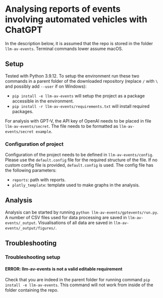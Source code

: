 # Analysing reports of events involving automated vehicles with ChatGPT

In the description below, it is assumed that the repo is stored in the folder `llm-av-events`. Terminal commands lower assume macOS.

## Setup
Tested with Python 3.9.12. To setup the environment run these two commands in a parent folder of the downloaded repository (replace `/` with `\` and possibly add `--user` if on Windows):
- `pip install -e llm-av-events` will setup the project as a package accessible in the environment.
- `pip install -r llm-av-events/requirements.txt` will install required packages.

For analysis with GPT-V, the API key of OpenAI needs to be placed in file `llm-av-events/secret`. The file needs to be formatted as `llm-av-events/secret example`.

### Configuration of project
Configuration of the project needs to be defined in `llm-av-events/config`. Please use the `default.config` file for the required structure of the file. If no custom config file is provided, `default.config` is used. The config file has the following parameters:
* `reports`: path with reports.
* `plotly_template`: template used to make graphs in the analysis.

## Analysis
Analysis can be started by running `python llm-av-events/gptevents/run.py`. A number of CSV files used for data processing are saved in `llm-av-events/_output`. Visualisations of all data are saved in `llm-av-events/_output/figures/`.

## Troubleshooting
### Troubleshooting setup
#### ERROR: llm-av-events is not a valid editable requirement
Check that you are indeed in the parent folder for running command `pip install -e llm-av-events`. This command will not work from inside of the folder containing the repo.